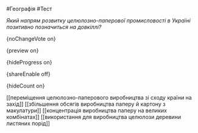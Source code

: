 #Географія #Тест

*Який напрям розвитку целюлозно-паперової промисловості в Україні позитивно позначиться на довкіллі?*

{noChangeVote on}

{preview on}

{hideProgress on}

{shareEnable off}

{hideCount on}

[[переміщення целюлозно-паперового виробництва зі сходу країни на захід]]
[[збільшення обсягів виробництва паперу й картону з макулатури]]
[[концентрація виробництва паперу на великих комбінатах]]
[[використання для виробництва целюлози деревини листяних порід]]
